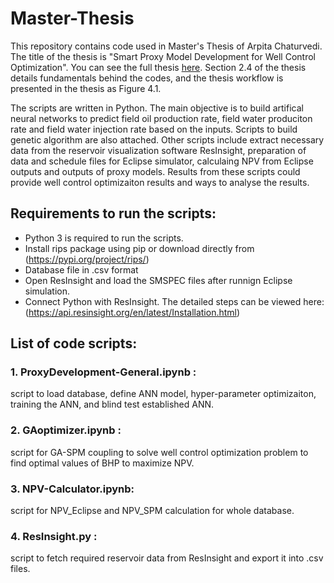 # Master-Thesis
This repository contains code used in Master's Thesis of Arpita Chaturvedi.
The title of the thesis is "Smart Proxy Model Development for Well Control Optimization". You can see the full thesis [here](Documents/TPG4920-Arpita.pdf). Section 2.4 of the thesis details fundamentals behind the codes, and the thesis workflow is presented in the thesis as Figure 4.1.

The scripts are written in Python. The main objective is to build artifical neural networks to predict field oil production rate, field water produciton rate and field water injection rate based on the inputs. Scripts to build genetic algorithm are also attached. Other scripts include extract necessary data from the reservoir visualization software ResInsight, preparation of data and schedule files for Eclipse simulator, calculaing NPV from Eclipse outputs and outputs of proxy models. Results from these scripts could provide well control optimizaiton results and ways to analyse the results.

## Requirements to run the scripts:
- Python 3 is required to run the scripts.
- Install rips package using pip or download directly from (https://pypi.org/project/rips/)   
- Database file in .csv format  
- Open ResInsight and load the SMSPEC files after runnign Eclipse simulation.   
- Connect Python with ResInsight. The detailed steps can be viewed here: (https://api.resinsight.org/en/latest/Installation.html)


## List of code scripts:

### 1. ProxyDevelopment-General.ipynb : 
script to load database, define ANN model, hyper-parameter optimizaiton, training the ANN, and blind test established ANN. 
### 2. GAoptimizer.ipynb : 
script for GA-SPM coupling to solve well control optimization problem to find optimal values of BHP to maximize NPV.  
### 3. NPV-Calculator.ipynb:
script for NPV_Eclipse and NPV_SPM calculation for whole database.    
### 4. ResInsight.py : 
script to fetch required reservoir data from ResInsight and export it into .csv files.   
